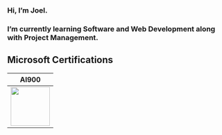 ### Hi, I’m Joel.

### I’m currently learning Software and Web Development along with Project Management.


## Microsoft Certifications

|AI900|
|---|
|<img src="https://github.com/joel-mainey/joel-mainey/assets/64710295/a3ed4c9a-1804-466c-ad3d-2dcb9b87b0b6" width="90px">|
